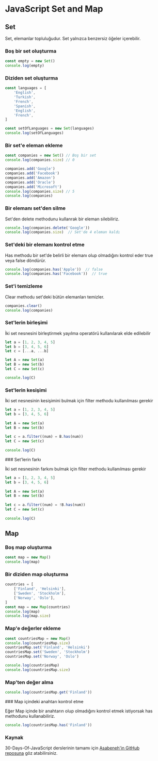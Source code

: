 # JavaScript Set and Map

## Set
  
Set, elemanlar topluluğudur. Set yalnızca benzersiz öğeler içerebilir.

### Boş bir set oluşturma

```js
const empty = new Set()
console.log(empty)
```

### Diziden set oluşturma

```js
const languages = [
    'English',
    'Turkish',
    'French',
    'Spanish',
    'English',
    'French',
]

const setOfLanguages = new Set(languages)
console.log(setOfLanguages)
```

### Bir set'e eleman ekleme

```js
const companies = new Set() // Boş bir set
console.log(companies.size) // 0

companies.add('Google')
companies.add('Facebook')
companies.add('Amazon')
companies.add('Oracle')
companies.add('Microsoft')
console.log(companies.size) // 5
console.log(companies)
```

### Bir elemanı set'den silme
  
Set'den delete methodunu kullanrak bir eleman silebiliriz.
  
```js
console.log(companies.delete('Google'))
console.log(companies.size)  // Set'de 4 eleman kaldı
```

### Set'deki bir elemanı kontrol etme
  
Has methodu bir set'de belirli bir elemanı olup olmadığını kontrol eder true veya false döndürür.

```js
console.log(companies.has('Apple'))  // false
console.log(companies.has('Facebook'))  // true
```

### Set'i temizleme

Clear methodu set'deki bütün elemanları temizler.

```js
companies.clear()
console.log(companies)
```

### Set'lerin birleşimi

İki set nesnesini birleştirmek yayılma operatörü kullanılarak elde edilebilir

```js
let a = [1, 2, 3, 4, 5]
let b = [3, 4, 5, 6]
let c = [...a, ...b]

let A = new Set(a)
let B = new Set(b)
let C = new Set(c)

console.log(C)
```

### Set'lerin kesişimi

İki set nesnesinin kesişimini bulmak için filter methodu kullanılması gerekir

```js
let a = [1, 2, 3, 4, 5]
let b = [3, 4, 5, 6]
  
let A = new Set(a)
let B = new Set(b)
  
let c = a.filter((num) = B.has(num))
let C = new Set(c)
  
console.log(C)
```

### Set'lerin farkı

İki set nesnesinin farkını bulmak için filter methodu kullanılması gerekir

```js
let a = [1, 2, 3, 4, 5]
let b = [3, 4, 5, 6]
  
let A = new Set(a)
let B = new Set(b)
  
let c = a.filter((num) = !B.has(num))
let C = new Set(c)
  
console.log(C)
```

## Map
  
### Boş map oluşturma
  
```js
const map = new Map()
console.log(map)
```

### Bir diziden map oluşturma

```js
countries = [
    ['Finland', 'Helsinki'],
    ['Sweden', 'Stockholm'],
    ['Norway', 'Oslo'],
]
const map = new Map(countries)
console.log(map)
console.log(map.size)
```

### Map'e değerler ekleme

```js
const countriesMap = new Map()
console.log(countriesMap.size)
countriesMap.set('Finland', 'Helsinki')
countriesMap.set('Sweden', 'Stockholm')
countriesMap.set('Norway', 'Oslo')

console.log(countriesMap)
console.log(countriesMap.size)
```

### Map'ten değer alma

```js
console.log(countriesMap.get('Finland'))
```

### Map içindeki anahtarı kontrol etme

Eğer Map içinde bir anahtarın olup olmadığını kontrol etmek istiyorsak has methodunu kullanabiliriz.

```js
console.log(countriesMap.has('Finland'))
```

### Kaynak
30-Days-Of-JavaScript derslerinin tamamı için [Asabeneh'in GitHub reposuna](https://github.com/Asabeneh/30-Days-Of-JavaScript) göz atabilirsiniz.
